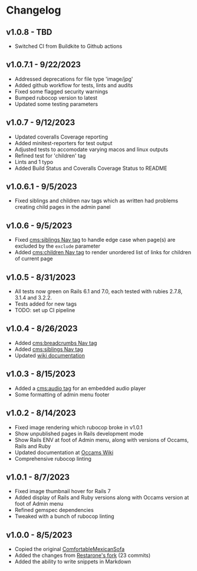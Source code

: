 # Changelog

## v1.0.8 - TBD

- Switched CI from Buildkite to Github actions

## v1.0.7.1 - 9/22/2023

- Addressed deprecations for file type 'image/jpg'
- Added github workflow for tests, lints and audits
- Fixed some flagged security warnings
- Bumped rubocop version to latest
- Updated some testing parameters

## v1.0.7 - 9/12/2023

- Updated coveralls Coverage reporting
- Added minitest-reporters for test output
- Adjusted tests to accomodate varying macos and linux outputs
- Refined test for 'children' tag
- Lints and 1 typo
- Added Build Status and Coveralls Coverage Status to README

## v1.0.6.1 - 9/5/2023

- Fixed siblings and children nav tags which as written had problems creating child pages in the admin panel

## v1.0.6 - 9/5/2023

- Fixed [cms:siblings Nav tag](https://github.com/avonderluft/occams/wiki/Content-Tags#siblings) to handle edge case when page(s) are excluded by the `exclude` parameter
- Added [cms:children Nav tag](https://github.com/avonderluft/occams/wiki/Content-Tags#children) to render unordered list of links for children of current page

## v1.0.5 - 8/31/2023

- All tests now green on Rails 6.1 and 7.0, each tested with rubies 2.7.8, 3.1.4 and 3.2.2.
- Tests added for new tags
- TODO: set up CI pipeline

## v1.0.4 - 8/26/2023

- Added [cms:breadcrumbs Nav tag](https://github.com/avonderluft/occams/wiki/Content-Tags#breadcrumbs)
- Added [cms:siblings Nav tag](https://github.com/avonderluft/occams/wiki/Content-Tags#siblings)
- Updated [wiki documentation](https://github.com/avonderluft/occams/wiki)

## v1.0.3 - 8/15/2023

- Added a [cms:audio tag](https://github.com/avonderluft/occams/wiki/Content-Tags#audio) for an embedded audio player
- Some formatting of admin menu footer

## v1.0.2 - 8/14/2023

- Fixed image rendering which rubocop broke in v1.0.1
- Show unpublished pages in Rails development mode
- Show Rails ENV at foot of Admin menu, along with versions of Occams, Rails and Ruby
- Updated documentation at [Occams Wiki](https://github.com/avonderluft/occams/wiki) 
- Comprehensive rubocop linting

## v1.0.1 - 8/7/2023

- Fixed image thumbnail hover for Rails 7
- Added display of Rails and Ruby versions along with Occams version at foot of Admin menu
- Refined gemspec dependencies
- Tweaked with a bunch of rubocop linting

## v1.0.0 - 8/5/2023

- Copied the original [ComfortableMexicanSofa](https://github.com/comfy/comfortable-mexican-sofa)
- Added the changes from [Restarone's fork](https://github.com/restarone/comfortable-mexican-sofa) (23 commits)
- Added the ability to write snippets in Markdown